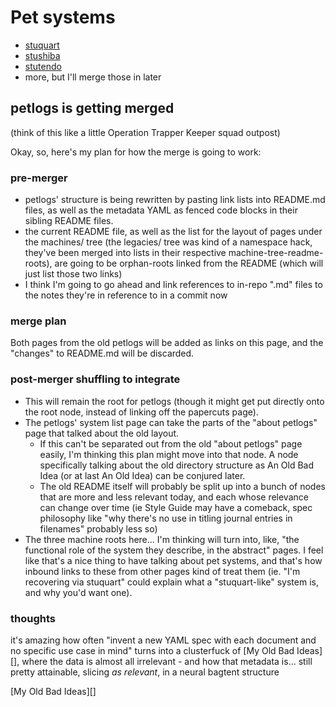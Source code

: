 # Pet systems

- [stuquart][]
- [stushiba][]
- [stutendo][]
- more, but I'll merge those in later

[stuquart]: 9f92b5fb-34f7-49e8-81e9-39f1cc0e2888.md
[stushiba]: 7a8242c0-f6fc-42a1-a077-b1205bcae73d.md
[stutendo]: 30e0178d-b9df-4125-90e8-a52a7dda1456.md

## petlogs is getting merged

(think of this like a little Operation Trapper Keeper squad outpost)

Okay, so, here's my plan for how the merge is going to work:

### pre-merger

- petlogs' structure is being rewritten by pasting link lists into README.md files, as well as the metadata YAML as fenced code blocks in their sibling README files.
- the current README file, as well as the list for the layout of pages under the machines/ tree (the legacies/ tree was kind of a namespace hack, they've been merged into lists in their respective machine-tree-readme-roots), are going to be orphan-roots linked from the README (which will just list those two links)
- I think I'm going to go ahead and link references to in-repo ".md" files to the notes they're in reference to in a commit now

### merge plan

Both pages from the old petlogs will be added as links on this page, and the "changes" to README.md will be discarded.

### post-merger shuffling to integrate

- This will remain the root for petlogs (though it might get put directly onto the root node, instead of linking off the papercuts page).
- The petlogs' system list page can take the parts of the "about petlogs" page that talked about the old layout.
  - If this can't be separated out from the old "about petlogs" page easily, I'm thinking this plan might move into that node. A node specifically talking about the old directory structure as An Old Bad Idea (or at last An Old Idea) can be conjured later.
  - The old README itself will probably be split up into a bunch of nodes that are more and less relevant today, and each whose relevance can change over time (ie Style Guide may have a comeback, spec philosophy like "why there's no use in titling journal entries in filenames" probably less so)
- The three machine roots here... I'm thinking will turn into, like, "the functional role of the system they describe, in the abstract" pages. I feel like that's a nice thing to have talking about pet systems, and that's how inbound links to these from other pages kind of treat them (ie. "I'm recovering via stuquart" could explain what a "stuquart-like" system is, and why you'd want one).

### thoughts

it's amazing how often "invent a new YAML spec with each document and no specific use case in mind" turns into a clusterfuck of [My Old Bad Ideas][], where the data is almost all irrelevant - and how that metadata is... still pretty attainable, slicing *as relevant*, in a neural bagtent structure

[My Old Bad Ideas][]
